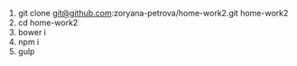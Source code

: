 
1. git clone git@github.com:zoryana-petrova/home-work2.git home-work2
2. cd home-work2
3. bower i
4. npm i
8. gulp